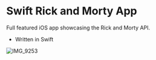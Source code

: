 # Swift Rick and Morty App

Full featured iOS app showcasing the Rick and Morty API.

- Written in Swift

![IMG_9253](https://github.com/arshatta/RickAndMortyiOSApp/assets/103632834/526e121f-eb67-4f31-8071-fc3896c2ad14)
